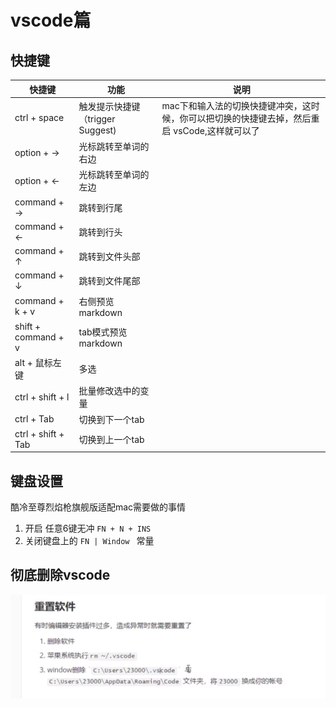 # vscode篇

## 快捷键
 |   快捷键       |           功能           |      说明      |
 |---------------|------------------------------|----------------------|
 | ctrl + space  |触发提示快捷键（trigger Suggest) | mac下和输入法的切换快捷键冲突，这时候，你可以把切换的快捷键去掉，然后重启 vsCode,这样就可以了|
 | option + ->   |  光标跳转至单词的右边        |  |
 | option + <-   |  光标跳转至单词的左边      |    |
 | command + ->  | 跳转到行尾|  |
 | command + <-  | 跳转到行头|  |
 | command + ↑   | 跳转到文件头部|  |
 | command + ↓   | 跳转到文件尾部|  |
 | command + k + v  | 右侧预览markdown |  |
 | shift + command + v  | tab模式预览markdown | |
 | alt + 鼠标左键  | 多选 | |
 | ctrl + shift + l  | 批量修改选中的变量 | |
 | ctrl + Tab  | 切换到下一个tab | |
 | ctrl + shift + Tab  | 切换到上一个tab | |



## 键盘设置
酷冷至尊烈焰枪旗舰版适配mac需要做的事情
1. 开启 任意6键无冲 `FN + N + INS`
2. 关闭键盘上的 `FN | Window ` 常量


## 彻底删除vscode

![彻底删除vscode](../../images/devtools/彻底删除vscode.jpg)

